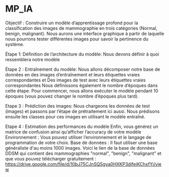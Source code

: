 # MP_IA

Objectif : Construire un modèle d’apprentissage profond pour la classification des images de mammographie en trois catégories (Normal, benign, malignant). Nous aurons une interface graphique à partir de laquelle nous pourrons tester différentes images pour savoir la pertinence du système.

Étape 1: Définition de l’architecture du modèle: Nous devons définir à quoi ressemblera notre modèle 

Étape 2 : Entraînement du modèle: Nous allons décomposer notre base de données en des  images d’entraînement et leurs étiquettes vraies correspondantes et Des images de test avec leurs étiquettes vraies correspondantes Nous définissons également le nombre d’époques dans cette étape. Pour commencer, nous allons exécuter le modèle pendant 10 époques (vous pouvez changer le nombre d’époques plus tard). 

Etape 3 : Prédiction des images: Nous chargeons les données de test (images) et passons par l’étape de prétraitement ici aussi. Nous prédisons ensuite les classes pour ces images en utilisant le modèle entraîné.

Etape 4 : Estimation des performances du modèle Enfin, vous générez un matrice de confusion ainsi qu’afficher l’accuracy de votre modèle Environnement : Vous pouvez utiliser l’environnement et le langage de programmation de votre choix. Base de données : Il faut utiliser une base généraliste d'au moins 1000 images. Voici le lien de la  base de données DDSM  qui contient des mammographies "normal", "benign", "malignant" et que vous pouvez télécharger gratuitement : https://drive.google.com/file/d/10bJ75CJnSQSgya0HXKP3difeiKChxfYi/view
